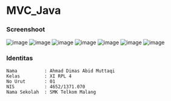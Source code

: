 # MVC_Java
### Screenshoot
![image](https://cloud.githubusercontent.com/assets/22099413/25339858/2a87453c-292e-11e7-900c-592c9f77182d.png)
![image](https://cloud.githubusercontent.com/assets/22099413/25339886/3c6ac6a2-292e-11e7-9fab-b68709a5c059.png)
![image](https://cloud.githubusercontent.com/assets/22099413/25339914/4dedd3ba-292e-11e7-97a7-9900ea968d3c.png)
![image](https://cloud.githubusercontent.com/assets/22099413/25339932/5eefa8dc-292e-11e7-92a9-f201c96a3003.png)
![image](https://cloud.githubusercontent.com/assets/22099413/25339958/752913e0-292e-11e7-8414-376b9993bacd.png)
![image](https://cloud.githubusercontent.com/assets/22099413/25339975/832daaa0-292e-11e7-86e7-cfcc32b6182d.png)
![image](https://cloud.githubusercontent.com/assets/22099413/25339993/8d324fc4-292e-11e7-9940-eadae08ee4d2.png)

### Identitas
    Nama          : Ahmad Dimas Abid Muttaqi
    Kelas         : XI RPL 4
    No Urut       : 01
    NIS           : 4652/1371.070
    Nama Sekolah  : SMK Telkom Malang
